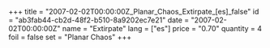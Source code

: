 +++
title = "2007-02-02T00:00:00Z_Planar_Chaos_Extirpate_[es]_false"
id = "ab3fab44-cb2d-48f2-b510-8a9202ec7e21"
date = "2007-02-02T00:00:00Z"
name = "Extirpate"
lang = ["es"]
price = "0.70"
quantity = 4
foil = false
set = "Planar Chaos"
+++
